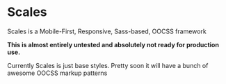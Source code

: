 # Scales

Scales is a Mobile-First, Responsive, Sass-based, OOCSS framework

**This is almost entirely untested and absolutely not ready for production use.**

Currently Scales is just base styles. Pretty soon it will have a bunch of awesome OOCSS markup patterns

